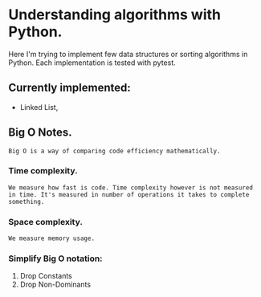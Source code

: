 # Understanding algorithms with Python.
Here I'm trying to implement few data structures or sorting algorithms in Python.
Each implementation is tested with pytest.

## Currently implemented:
- Linked List,


## Big O Notes.
`Big O is a way of comparing code efficiency mathematically.`

### Time complexity.
`We measure how fast is code.
Time complexity however is not measured in time. It's measured in number of operations it takes to complete something.`

### Space complexity.
`We measure memory usage.`

### Simplify Big O notation:
1. Drop Constants
2. Drop Non-Dominants
